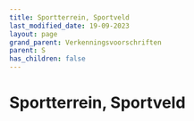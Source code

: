 ```yaml
---
title: Sportterrein, Sportveld
last_modified_date: 19-09-2023
layout: page
grand_parent: Verkenningsvoorschriften
parent: S
has_children: false
---
```


Sportterrein, Sportveld
=======================


